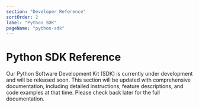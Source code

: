 ```yaml
---
section: "Developer Reference"
sortOrder: 2
label: "Python SDK"
pageName: "python-sdk"
---
```


# Python SDK Reference

Our Python Software Development Kit (SDK) is currently under development and will be released soon. This section will be updated with comprehensive documentation, including detailed instructions, feature descriptions, and code examples at that time. Please check back later for the full documentation.
